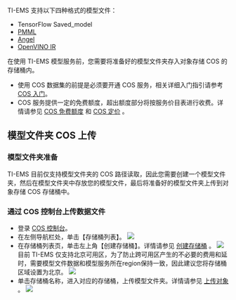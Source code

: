 ﻿
TI-EMS 支持以下四种格式的模型文件：
- TensorFlow Saved_model
- [PMML](https://www.ibm.com/developerworks/cn/opensource/ind-PMML1/)
- [Angel](https://github.com/Angel-ML/angel/blob/master/docs/design/model_format.md)
- [OpenVINO IR](https://docs.openvinotoolkit.org/latest/_docs_MO_DG_Deep_Learning_Model_Optimizer_DevGuide.html)

在使用 TI-EMS 模型服务前，您需要将准备好的模型文件夹存入对象存储 COS 的存储桶内。
- 使用 COS 数据集的前提是必须要开通 COS 服务，相关详细入门指引请参考 [COS 入门](https://cloud.tencent.com/product/cos/getting-started)。
- COS 服务提供一定的免费额度，超出额度部分将按服务价目表进行收费。详情请参见 [COS 免费额度](https://cloud.tencent.com/document/product/436/6240) 和 [COS 定价](https://cloud.tencent.com/product/cos/pricing) 。

## 模型文件夹 COS 上传
### 模型文件夹准备
TI-EMS 目前仅支持模型文件夹的 COS 路径读取，因此您需要创建一个模型文件夹，然后在模型文件夹中存放您的模型文件，最后将准备好的模型文件夹上传到对象存储 COS 存储桶中。
### 通过 COS 控制台上传数据文件
- 登录 [COS 控制台](https://console.cloud.tencent.com/cos5)。
- 在左侧导航栏处，单击【存储桶列表】。
![](https://main.qcloudimg.com/raw/f12054d3ebe33e78143eac7d39daa94a/cos%20%E5%AD%98%E5%82%A8%E6%A1%B6.png)
- 在存储桶列表页，单击左上角【创建存储桶】。详情请参见 [创建存储桶](https://cloud.tencent.com/document/product/436/6232) 。
![](![](https://main.qcloudimg.com/raw/78c7d0a80efc6e8ada0fe0105847228b.png))
目前 TI-EMS 仅支持北京可用区，为了防止跨可用区产生的不必要的费用和延时，需要模型文件数据和模型服务所在region保持一致，因此建议您将存储桶区域设置为北京。
![](pics1/选择可用区.png)
- 单击存储桶名称，进入对应的存储桶，上传模型文件夹。详情请参见 [上传对象](https://cloud.tencent.com/document/product/436/6233) 。
![](https://main.qcloudimg.com/raw/831cd478cff696d78a638b69703fd2c5/%E4%B8%8A%E4%BC%A0%E6%96%87%E4%BB%B6.png)
 

